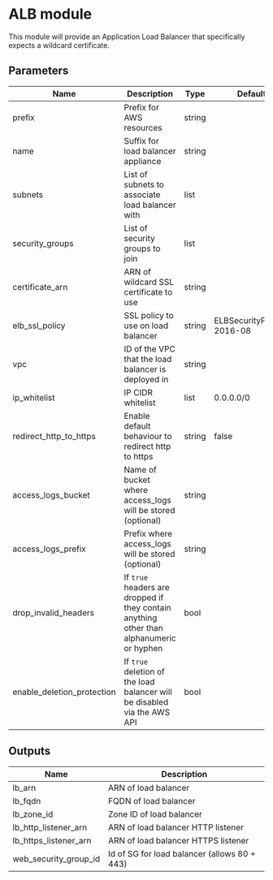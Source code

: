 # ALB module

This module will provide an Application Load Balancer that specifically expects a wildcard certificate.

## Parameters
| Name                       | Description                                                                              | Type   | Default                   |
| -------------------------- | ---------------------------------------------------------------------------------------- | ------ | ------------------------- |
| prefix                     | Prefix for AWS resources                                                                 | string |                           |
| name                       | Suffix for load balancer appliance                                                       | string |                           |
| subnets                    | List of subnets to associate load balancer with                                          | list   |                           |
| security_groups            | List of security groups to join                                                          | list   |                           |
| certificate_arn            | ARN of wildcard SSL certificate to use                                                   | string |                           |
| elb_ssl_policy             | SSL policy to use on load balancer                                                       | string | ELBSecurityPolicy-2016-08 |
| vpc                        | ID of the VPC that the load balancer is deployed in                                      | string |                           |
| ip_whitelist               | IP CIDR whitelist                                                                        | list   | 0.0.0.0/0                 |
| redirect_http_to_https     | Enable default behaviour to redirect http to https                                       | string | false                     |
| access_logs_bucket         | Name of bucket where access_logs will be stored (optional)                               | string |                           |
| access_logs_prefix         | Prefix where access_logs will be stored (optional)                                       | string |                           |
| drop_invalid_headers       | If `true` headers are dropped if they contain anything other than alphanumeric or hyphen | bool   |                           |
| enable_deletion_protection | If `true` deletion of the load balancer will be disabled via the AWS API                 | bool   |                           |

## Outputs
| Name                  | Description                                  |
| --------------------- | -------------------------------------------- |
| lb_arn                | ARN of load balancer                         |
| lb_fqdn               | FQDN of load balancer                        |
| lb_zone_id            | Zone ID of load balancer                     |
| lb_http_listener_arn  | ARN of load balancer HTTP listener           |
| lb_https_listener_arn | ARN of load balancer HTTPS listener          |
| web_security_group_id | Id of SG for load balancer (allows 80 + 443) |